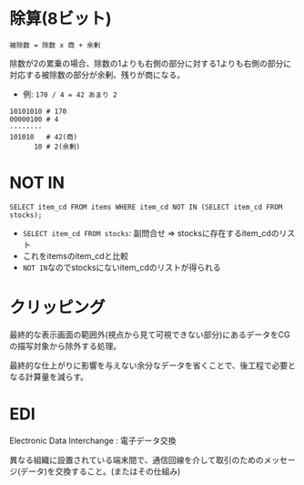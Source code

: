 # 除算(8ビット)

`被除数 = 除数 x 商 + 余剰`

除数が2の累乗の場合、除数の1よりも右側の部分に対する1よりも右側の部分に対応する被除数の部分が余剰、残りが商になる。

- 例: `170 / 4 = 42 あまり 2`

```
10101010 # 170
00000100 # 4
--------
101010   # 42(商)
      10 # 2(余剰)
```

# NOT IN

```
SELECT item_cd FROM items WHERE item_cd NOT IN (SELECT item_cd FROM stocks);
```

- `SELECT item_cd FROM stocks`: 副問合せ => stocksに存在するitem_cdのリスト
- これをitemsのitem_cdと比較
- `NOT IN`なのでstocksにないitem_cdのリストが得られる

# クリッピング

最終的な表示画面の範囲外(視点から見て可視できない部分)にあるデータをCGの描写対象から除外する処理。

最終的な仕上がりに影響を与えない余分なデータを省くことで、後工程で必要となる計算量を減らす。

# EDI

Electronic Data Interchange : 電子データ交換

異なる組織に設置されている端末間で、通信回線を介して取引のためのメッセージ(データ)を交換すること。(またはその仕組み)

